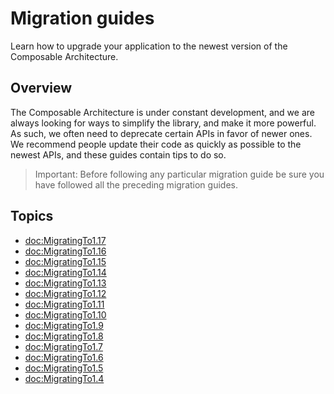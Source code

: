 # Migration guides

Learn how to upgrade your application to the newest version of the Composable Architecture.

## Overview

The Composable Architecture is under constant development, and we are always looking for ways to
simplify the library, and make it more powerful. As such, we often need to deprecate certain APIs
in favor of newer ones. We recommend people update their code as quickly as possible to the newest
APIs, and these guides contain tips to do so.

> Important: Before following any particular migration guide be sure you have followed all the 
> preceding migration guides.

## Topics

- <doc:MigratingTo1.17>
- <doc:MigratingTo1.16>
- <doc:MigratingTo1.15>
- <doc:MigratingTo1.14>
- <doc:MigratingTo1.13>
- <doc:MigratingTo1.12>
- <doc:MigratingTo1.11>
- <doc:MigratingTo1.10>
- <doc:MigratingTo1.9>
- <doc:MigratingTo1.8>
- <doc:MigratingTo1.7>
- <doc:MigratingTo1.6>
- <doc:MigratingTo1.5>
- <doc:MigratingTo1.4>
